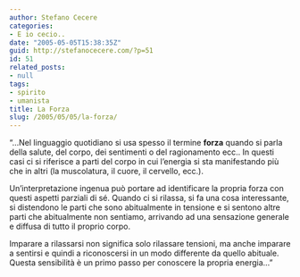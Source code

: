 ```yaml
---
author: Stefano Cecere
categories:
- E io cecio..
date: "2005-05-05T15:38:35Z"
guid: http://stefanocecere.com/?p=51
id: 51
related_posts:
- null
tags:
- spirito
- umanista
title: La Forza
slug: /2005/05/05/la-forza/
---
```


&#8220;&#x2026;Nel linguaggio quotidiano si usa spesso il termine <span style="font-weight: bold">forza</span> quando si parla della salute, del corpo, dei sentimenti o del ragionamento ecc.. In questi casi ci si riferisce a parti del corpo in cui l&#8217;energia si sta manifestando pi&#xf9; che in altri (la muscolatura, il cuore, il cervello, ecc.).

Un&#8217;interpretazione ingenua può portare ad identificare la propria forza con questi aspetti parziali di s&#xe9;. Quando ci si rilassa, si fa una cosa interessante, si distendono le parti che sono abitualmente in tensione e si sentono altre parti che abitualmente non sentiamo, arrivando ad una sensazione generale e diffusa di tutto il proprio corpo.

Imparare a rilassarsi non significa solo rilassare tensioni, ma anche imparare a sentirsi e quindi a riconoscersi in un modo differente da quello abituale. Questa sensibilit&#xe0; è un primo passo per conoscere la propria energia…&#8221;
